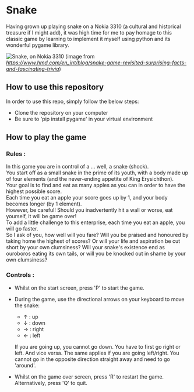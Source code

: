 # Snake

Having grown up playing snake on a Nokia 3310
(a cultural and historical treasure if I might add), it was high time for me to pay homage to this classic game by
learning to implement it myself using python and its wonderful pygame library.

![Snake, on Nokia 3310](https://images.ctfassets.net/wcfotm6rrl7u/6LMSGFiFadFWFf1gcQajFb/2a284d47092d116a5d1253c79bef5af1/snake-day-FEATURED-desktop.png?w=1593&h=896&fm=avif&q=88)
(image from *https://www.hmd.com/en_int/blog/snake-game-revisited-surprising-facts-and-fascinating-trivia*)

## How to use this repository

In order to use this repo, simply follow the below steps:
- Clone the repository on your computer
- Be sure to 'pip install pygame' in your virtual environment

## How to play the game

### Rules :

In this game you are in control of a ... well, a snake (shock).\
You start off as a small snake in the prime of its youth, with a body made up of four elements
(and the never-ending appetite of King Erysichthon).\
Your goal is to find and eat as many apples as you can in order to have the highest possible score.\
Each time you eat an apple your score goes up by 1, and your body becomes longer (by 1 element).\
However, be careful! Should you inadvertently hit a wall or worse, eat yourself, it will be game over!\
To add a little challenge to this enterprise, each time you eat an apple, you will go faster.\
So I ask of you, how well will you fare? Will you be praised and honoured by taking home the highest of scores?
Or will your life and aspiration be cut short by your own clumsiness? 
Will your snake's existence end as ouroboros eating its own tails, or will you be knocked out in shame by your own 
clumsiness?

### Controls :

- Whilst on the start screen, press 'P' to start the game.


- During the game, use the directional arrows on your keyboard to move the snake:
  - &uarr; : up
  - &darr; : down
  - &rarr; : right
  - &larr; : left

  If you are going up, you cannot go down. You have to first go right or left. And vice versa. The same applies if you
are going left/right. You cannot go in the opposite direction straight away and need to go 'around'.


- Whilst on the game over screen, press 'R' to restart the game. Alternatively, press 'Q' to quit.